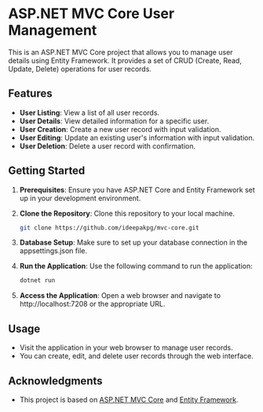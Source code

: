 # ASP.NET MVC Core User Management

This is an ASP.NET MVC Core project that allows you to manage user details using Entity Framework. It provides a set of CRUD (Create, Read, Update, Delete) operations for user records.

## Features

- **User Listing**: View a list of all user records.
- **User Details**: View detailed information for a specific user.
- **User Creation**: Create a new user record with input validation.
- **User Editing**: Update an existing user's information with input validation.
- **User Deletion**: Delete a user record with confirmation.

## Getting Started

1. **Prerequisites**: Ensure you have ASP.NET Core and Entity Framework set up in your development environment.

2. **Clone the Repository**: Clone this repository to your local machine.

   ```sh
   git clone https://github.com/ideepakpg/mvc-core.git

3. **Database Setup**: Make sure to set up your database connection in the appsettings.json file.

4. **Run the Application**: Use the following command to run the application:
   ```sh
   dotnet run
5. **Access the Application**: Open a web browser and navigate to http://localhost:7208 or the appropriate URL.

## Usage
- Visit the application in your web browser to manage user records.
- You can create, edit, and delete user records through the web interface.

## Acknowledgments
- This project is based on [ASP.NET MVC Core](https://learn.microsoft.com/en-us/aspnet/core/tutorials/first-mvc-app/start-mvc?view=aspnetcore-7.0&tabs=visual-studio) and [Entity Framework](https://learn.microsoft.com/en-us/aspnet/entity-framework).


